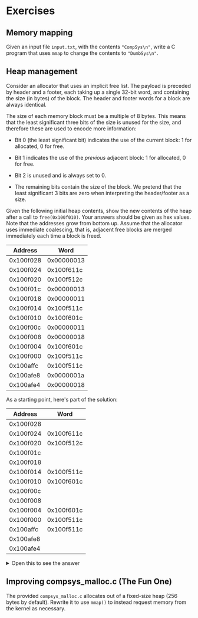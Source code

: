 # Exercises

## Memory mapping

Given an input file `input.txt`, with the contents `"CompSys\n"`,
write a C program that uses `mmap` to change the contents to
`"DumbSys\n"`.

## Heap management

Consider an allocator that uses an implicit free list.  The payload is
preceded by header and a footer, each taking up a single 32-bit word,
and containing the size (in bytes) of the block.  The header and
footer words for a block are always identical.

The size of each memory block must be a multiple of 8 bytes.  This
means that the least significant three bits of the size is unused for
the size, and therefore these are used to encode more information:

* Bit 0 (the least significant bit) indicates the use of the current
  block: 1 for allocated, 0 for free.

* Bit 1 indicates the use of the *previous* adjacent block: 1 for
  allocated, 0 for free.

* Bit 2 is unused and is always set to 0.

* The remaining bits contain the size of the block.  We pretend that
  the least significant 3 bits are zero when interpreting the
  header/footer as a size.


Given the following initial heap contents, show the new contents of
the heap after a call to `free(0x100f010)`.  Your answers should be
given as hex values.  Note that the addresses grow from bottom up.
Assume that the allocator uses immediate coalescing, that is, adjacent
free blocks are merged immediately each time a block is freed.

| Address | Word |
| --- | --- |
| 0x100f028 | 0x00000013 |
| 0x100f024 | 0x100f611c |
| 0x100f020 | 0x100f512c |
| 0x100f01c | 0x00000013 |
| 0x100f018 | 0x00000011 |
| 0x100f014 | 0x100f511c |
| 0x100f010 | 0x100f601c |
| 0x100f00c | 0x00000011 |
| 0x100f008 | 0x00000018 |
| 0x100f004 | 0x100f601c |
| 0x100f000 | 0x100f511c |
| 0x100affc | 0x100f511c |
| 0x100afe8 | 0x0000001a |
| 0x100afe4 | 0x00000018 |

As a starting point, here's part of the solution:

| Address | Word |
| --- | --- |
| 0x100f028 | |
| 0x100f024 | 0x100f611c |
| 0x100f020 | 0x100f512c |
| 0x100f01c |  |
| 0x100f018 |  |
| 0x100f014 | 0x100f511c |
| 0x100f010 | 0x100f601c |
| 0x100f00c |  |
| 0x100f008 |  |
| 0x100f004 | 0x100f601c |
| 0x100f000 | 0x100f511c |
| 0x100affc | 0x100f511c |
| 0x100afe8 |  |
| 0x100afe4 |  |

<details>
<summary>Open this to see the answer</summary>

| Address | Word |
| --- | --- |
| 0x100f028 | 0x00000011 |
| 0x100f024 | 0x100f611c |
| 0x100f020 | 0x100f512c |
| 0x100f01c | 0x00000011 |
| 0x100f018 | 0x00000028 |
| 0x100f014 | 0x100f511c |
| 0x100f010 | 0x100f601c |
| 0x100f00c | 0x0000001a |
| 0x100f008 | 0x0000001a |
| 0x100f004 | 0x100f601c |
| 0x100f000 | 0x100f511c |
| 0x100affc | 0x100f511c |
| 0x100afe8 | 0x0000001a |
| 0x100afe4 | 0x00000028 |

</details>

## Improving compsys_malloc.c (The Fun One)

The provided `compsys_malloc.c` allocates out of a fixed-size heap
(256 bytes by default).  Rewrite it to use `mmap()` to instead request
memory from the kernel as necessary.

